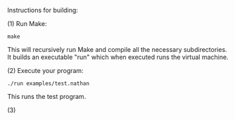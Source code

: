 Instructions for building:

(1) Run Make:

	make

This will recursively run Make and compile all the necessary subdirectories.
It builds an executable "run" which when executed runs the virtual machine.

(2) Execute your program:

	./run examples/test.nathan

This runs the test program.

(3)
